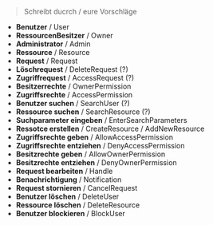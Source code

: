 > Schreibt ducrch / eure Vorschläge
- **Benutzer** / User
- **RessourcenBesitzer** / Owner
- **Administrator** / Admin
- **Ressource** / Resource
- **Request** / Request
- **Löschrequest** / DeleteRequest (?)
- **Zugriffrequest** / AccessRequest (?)
- **Besitzerrechte** / OwnerPermission
- **Zugriffsrechte** / AccessPermission
- **Benutzer suchen** / SearchUser (?)
- **Ressource suchen** / SearchResource (?)
- **Suchparameter eingeben** / EnterSearchParameters
- **Ressotce erstellen** / CreateResource / AddNewResource
- **Zugriffsrechte geben** / AllowAccessPermission
- **Zugriffsrechte entziehen** / DenyAccessPermission
- **Besitzrechte geben** / AllowOwnerPermission
- **Besitzrechte entziehen** / DenyOwnerPermission
- **Request bearbeiten** / Handle
- **Benachrichtigung** / Notification
- **Request stornieren** / CancelRequest
- **Benutzer löschen** / DeleteUser
- **Ressource löschen** / DeleteResource
- **Benutzer blockieren** / BlockUser
